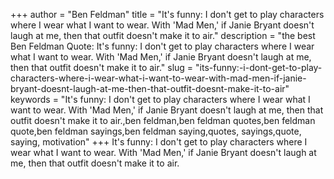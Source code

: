 +++
author = "Ben Feldman"
title = "It's funny: I don't get to play characters where I wear what I want to wear. With 'Mad Men,' if Janie Bryant doesn't laugh at me, then that outfit doesn't make it to air."
description = "the best Ben Feldman Quote: It's funny: I don't get to play characters where I wear what I want to wear. With 'Mad Men,' if Janie Bryant doesn't laugh at me, then that outfit doesn't make it to air."
slug = "its-funny:-i-dont-get-to-play-characters-where-i-wear-what-i-want-to-wear-with-mad-men-if-janie-bryant-doesnt-laugh-at-me-then-that-outfit-doesnt-make-it-to-air"
keywords = "It's funny: I don't get to play characters where I wear what I want to wear. With 'Mad Men,' if Janie Bryant doesn't laugh at me, then that outfit doesn't make it to air.,ben feldman,ben feldman quotes,ben feldman quote,ben feldman sayings,ben feldman saying,quotes, sayings,quote, saying, motivation"
+++
It's funny: I don't get to play characters where I wear what I want to wear. With 'Mad Men,' if Janie Bryant doesn't laugh at me, then that outfit doesn't make it to air.
